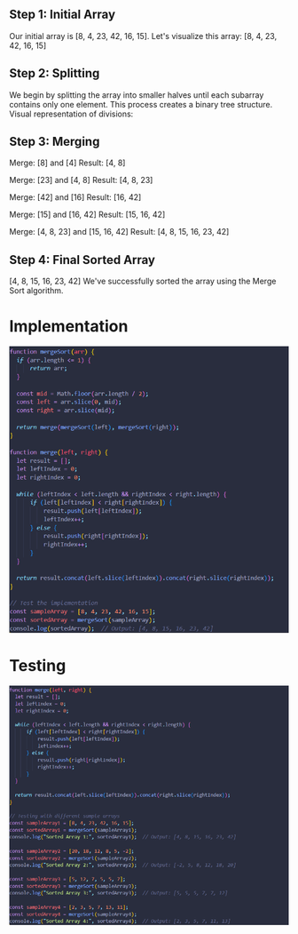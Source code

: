 ## Step 1: Initial Array

Our initial array is [8, 4, 23, 42, 16, 15]. Let's visualize this array:
[8, 4, 23, 42, 16, 15]

## Step 2: Splitting

We begin by splitting the array into smaller halves until each subarray contains only one element. This process creates a binary tree structure. Visual representation of divisions:

## Step 3: Merging

Merge: [8] and [4]
Result: [4, 8]

Merge: [23] and [4, 8]
Result: [4, 8, 23]

Merge: [42] and [16]
Result: [16, 42]

Merge: [15] and [16, 42]
Result: [15, 16, 42]

Merge: [4, 8, 23] and [15, 16, 42]
Result: [4, 8, 15, 16, 23, 42]

## Step 4: Final Sorted Array

[4, 8, 15, 16, 23, 42]
We've successfully sorted the array using the Merge Sort algorithm.

# Implementation

![Alt text](image.png)

# Testing

![Alt text](image-1.png)
